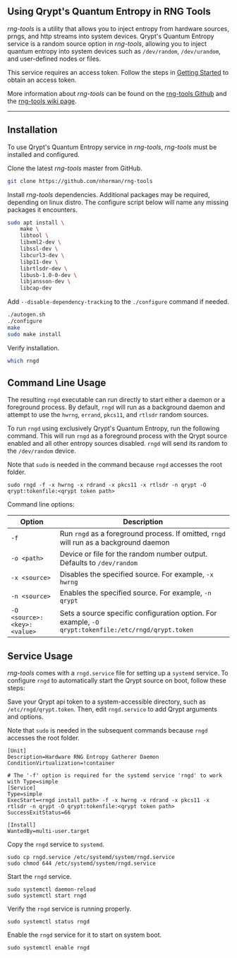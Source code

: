 ## Using Qrypt's Quantum Entropy in RNG Tools

*rng-tools* is a utility that allows you to inject entropy from hardware sources, prngs, and http streams into system devices. Qrypt's Quantum Entropy service is a random source option in *rng-tools*, allowing you to inject quantum entropy into system devices such as `/dev/random`, `/dev/urandom`, and user-defined nodes or files.

This service requires an access token. Follow the steps in [Getting Started](https://docs.qrypt.com/getting_started/) to obtain an access token.

More information about *rng-tools* can be found on the [rng-tools Github](https://github.com/nhorman/rng-tools) and the [rng-tools wiki page](https://wiki.archlinux.org/title/Rng-tools).

---

## Installation

To use Qrypt's Quantum Entropy service in *rng-tools*, *rng-tools* must be installed and configured.

Clone the latest *rng-tools* master from GitHub.
```bash
git clone https://github.com/nhorman/rng-tools
```

Install *rng-tools* dependencies. Additional packages may be required, depending on linux distro. The configure script below will name any missing packages it encounters.
```bash
sudo apt install \
    make \
    libtool \
    libxml2-dev \
    libssl-dev \
    libcurl3-dev \
    libp11-dev \
    librtlsdr-dev \
    libusb-1.0-0-dev \
    libjansson-dev \
    libcap-dev
```

Add `--disable-dependency-tracking` to the `./configure` command if needed.
```bash
./autogen.sh
./configure
make
sudo make install
```

Verify installation.
```bash
which rngd
```

## Command Line Usage
The resulting `rngd` executable can run directly to start either a daemon or a foreground process. By default, `rngd` will run as a background daemon and attempt to use the `hwrng`, `errand`, `pkcs11`, and `rtlsdr` random sources.

To run `rngd` using exclusively Qrypt's Quantum Entropy, run the following command. This will run `rngd` as a foreground process with the Qrypt source enabled and all other entropy sources disabled. `rngd` will send its random to the `/dev/random` device.

Note that `sudo` is needed in the command because `rngd` accesses the root folder.

```
sudo rngd -f -x hwrng -x rdrand -x pkcs11 -x rtlsdr -n qrypt -O qrypt:tokenfile:<qrypt token path>
```

Command line options:

| Option | Description |
|-|-|
| `-f` | Run `rngd` as a foreground process. If omitted, `rngd` will run as a background daemon |
| `-o <path>` | Device or file for the random number output. Defaults to `/dev/random` |
| `-x <source>` | Disables the specified source. For example, `-x hwrng` |
| `-n <source>` | Enables the specified source. For example, `-n qrypt` |
| `-O <source>:<key>:<value>` | Sets a source specific configuration option. For example, `-O qrypt:tokenfile:/etc/rngd/qrypt.token` |

## Service Usage
*rng-tools* comes with a `rngd.service` file for setting up a `systemd` service. To configure `rngd` to automatically start the Qrypt source on boot, follow these steps:

Save your Qrypt api token to a system-accessible directory, such as `/etc/rngd/qrypt.token`. Then, edit `rngd.service` to add Qrypt arguments and options.

Note that `sudo` is needed in the subsequent commands because `rngd` accesses the root folder.

```
[Unit]
Description=Hardware RNG Entropy Gatherer Daemon
ConditionVirtualization=!container

# The '-f' option is required for the systemd service 'rngd' to work with Type=simple
[Service]
Type=simple
ExecStart=<rngd install path> -f -x hwrng -x rdrand -x pkcs11 -x rtlsdr -n qrypt -O qrypt:tokenfile:<qrypt token path>
SuccessExitStatus=66

[Install]
WantedBy=multi-user.target
```

Copy the `rngd` service to `systemd`.
```
sudo cp rngd.service /etc/systemd/system/rngd.service
sudo chmod 644 /etc/systemd/system/rngd.service
```

Start the `rngd` service.
```
sudo systemctl daemon-reload
sudo systemctl start rngd
```

Verify the `rngd` service is running properly.
```
sudo systemctl status rngd
```

Enable the `rngd` service for it to start on system boot.
```
sudo systemctl enable rngd
```

